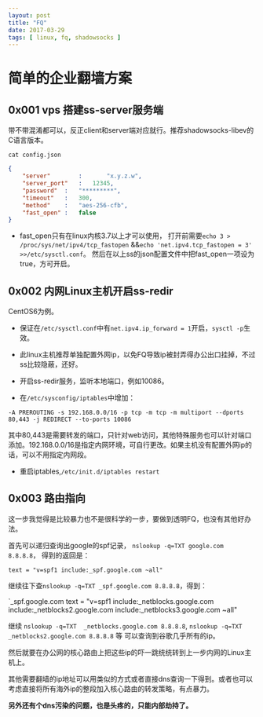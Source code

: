 ```yaml
---
layout: post
title: "FQ"
date: 2017-03-29
tags: [ linux, fq, shadowsocks ]
---
```


简单的企业翻墙方案
===

## 0x001 vps 搭建ss-server服务端

带不带混淆都可以，反正client和server端对应就行。推荐shadowsocks-libev的C语言版本。

`cat config.json`

```json
{
	"server"        :       "x.y.z.w",
	"server_port"	:	12345,
	"password"	:	"*********",
	"timeout"	:	300,
	"method"	:	"aes-256-cfb",
	"fast_open"	:	false
}
```

- fast\_open只有在linux内核3.7以上才可以使用， 打开前需要`echo 3 > /proc/sys/net/ipv4/tcp_fastopen` &&`echo 'net.ipv4.tcp_fastopen = 3' >>/etc/sysctl.conf`。
然后在以上ss的json配置文件中把fast\_open一项设为true，方可开启。

## 0x002 内网Linux主机开启ss-redir


CentOS6为例。

- 保证在`/etc/sysctl.conf`中有`net.ipv4.ip_forward = 1`开启，`sysctl -p`生效。

- 此linux主机推荐单独配置外网ip，以免FQ导致ip被封弄得办公出口挂掉，不过ss比较隐蔽，还好。

- 开启ss-redir服务，监听本地端口，例如10086。

- 在`/etc/sysconfig/iptables`中增加：

```
-A PREROUTING -s 192.168.0.0/16 -p tcp -m tcp -m multiport --dports 80,443 -j REDIRECT --to-ports 10086
```
其中80,443是需要转发的端口，只针对web访问，其他特殊服务也可以针对端口添加。192.168.0.0/16是指定内网环境，可自行更改。如果主机没有配置外网ip的话，可以不用指定内网段。

- 重启iptables,`/etc/init.d/iptables restart`

## 0x003 路由指向

这一步我觉得是比较暴力也不是很科学的一步，要做到透明FQ，也没有其他好办法。

首先可以递归查询出google的spf记录，
`nslookup -q=TXT google.com 8.8.8.8`，
得到的返回是：

`text = "v=spf1 include:_spf.google.com ~all"`

继续往下查`nslookup -q=TXT _spf.google.com 8.8.8.8`，得到：

`_spf.google.com	text = "v=spf1 include:_netblocks.google.com include:_netblocks2.google.com include:_netblocks3.google.com ~all"

继续 `nslookup -q=TXT  _netblocks.google.com 8.8.8.8`,
`nslookup -q=TXT  _netblocks2.google.com 8.8.8.8` 等
可以查询到谷歌几乎所有的ip。

然后就要在办公网的核心路由上把这些ip的吓一跳统统转到上一步内网的Linux主机上。

其他需要翻墙的ip地址可以用类似的方式或者直接dns查询一下得到。或者也可以考虑直接将所有海外ip的整段加入核心路由的转发策略，有点暴力。

**另外还有个dns污染的问题，也是头疼的，只能内部劫持了。**








